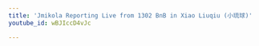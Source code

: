 ```yaml
---
title: 'Jmikola Reporting Live from 1302 BnB in Xiao Liuqiu (小琉球)'
youtube_id: wBJIccD4vJc

---
```

